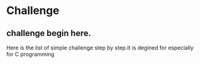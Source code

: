 
# Challenge
## challenge begin here.
Here is the list of simple challenge step by step.It is degined for especially for C programming
